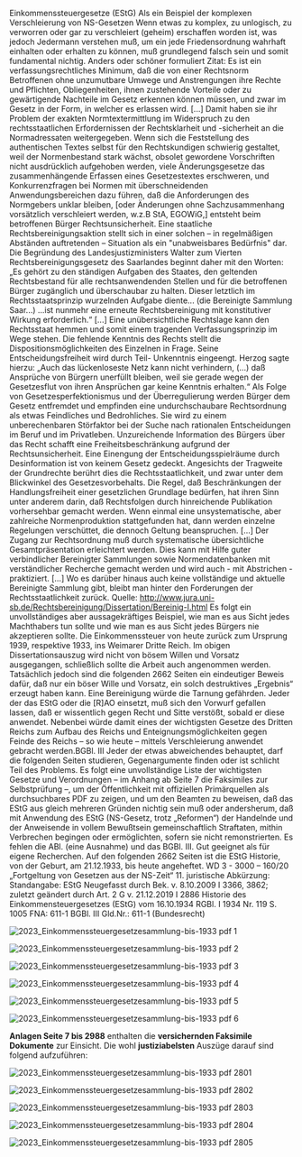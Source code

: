 Einkommenssteuergesetze (EStG)
Als ein Beispiel der komplexen Verschleierung von NS-Gesetzen
Wenn etwas zu komplex, zu unlogisch, zu verworren oder gar zu verschleiert (geheim) erschaffen
worden ist, was jedoch Jedermann verstehen muß, um ein jede Friedensordnung wahrhaft einhalten oder
erhalten zu können, muß grundlegend falsch sein und somit fundamental nichtig.
Anders oder schöner formuliert
Zitat: Es ist ein verfassungsrechtliches Minimum, daß die von einer Rechtsnorm Betroffenen ohne
unzumutbare Umwege und Anstrengungen ihre Rechte und Pflichten, Obliegenheiten, ihnen zustehende
Vorteile oder zu gewärtigende Nachteile im Gesetz erkennen können müssen, und zwar im Gesetz in
der Form, in welcher es erlassen wird. [...] Damit haben sie ihr Problem der exakten
Normtextermittlung im Widerspruch zu den rechtsstaatlichen Erfordernissen der Rechtsklarheit
und -sicherheit an die Normadressaten weitergegeben.
Wenn sich die Feststellung des authentischen Textes selbst für den Rechtskundigen schwierig
gestaltet, weil der Normenbestand stark wächst, obsolet gewordene Vorschriften nicht ausdrücklich
aufgehoben werden, viele Änderungsgesetze das zusammenhängende Erfassen eines Gesetzestextes
erschweren, und Konkurrenzfragen bei Normen mit überschneidenden Anwendungsbereichen dazu
führen, daß die Anforderungen des Normgebers unklar bleiben, [oder Änderungen ohne
Sachzusammenhang vorsätzlich verschleiert werden, w.z.B StA, EGOWiG,] entsteht beim betroffenen
Bürger Rechtsunsicherheit. Eine staatliche Rechtsbereinigungsaktion stellt sich in einer solchen – in
regelmäßigen Abständen auftretenden – Situation als ein "unabweisbares Bedürfnis" dar. Die
Begründung des Landesjustizministers Walter zum Vierten Rechtsbereinigungsgesetz des Saarlandes
beginnt daher mit den Worten: „Es gehört zu den ständigen Aufgaben des Staates, den geltenden
Rechtsbestand für alle rechtsanwendenden Stellen und für die betroffenen Bürger zugänglich und
überschaubar zu halten. Dieser letztlich im Rechtsstaatsprinzip wurzelnden Aufgabe diente... (die
Bereinigte Sammlung Saar...) ...ist nunmehr eine erneute Rechtsbereinigung mit konstitutiver Wirkung
erforderlich.“ [...]
Eine unübersichtliche Rechtslage kann den Rechtsstaat hemmen und somit einem tragenden
Verfassungsprinzip im Wege stehen. Die fehlende Kenntnis des Rechts stellt die
Dispositionsmöglichkeiten des Einzelnen in Frage. Seine Entscheidungsfreiheit wird durch Teil-
Unkenntnis eingeengt. Herzog sagte hierzu: „Auch das lückenloseste Netz kann nicht verhindern, (...)
daß Ansprüche von Bürgern unerfüllt bleiben, weil sie gerade wegen der Gesetzesflut von ihren
Ansprüchen gar keine Kenntnis erhalten.“ Als Folge von Gesetzesperfektionismus und der
Überregulierung werden Bürger dem Gesetz entfremdet und empfinden eine undurchschaubare
Rechtsordnung als etwas Feindliches und Bedrohliches. Sie wird zu einem unberechenbaren
Störfaktor bei der Suche nach rationalen Entscheidungen im Beruf und im Privatleben.
Unzureichende Information des Bürgers über das Recht schafft eine Freiheitsbeschränkung
aufgrund der Rechtsunsicherheit. Eine Einengung der Entscheidungsspielräume durch
Desinformation ist von keinem Gesetz gedeckt. Angesichts der Tragweite der Grundrechte
berührt dies die Rechtsstaatlichkeit, und zwar unter dem Blickwinkel des Gesetzesvorbehalts. Die
Regel, daß Beschränkungen der Handlungsfreiheit einer gesetzlichen Grundlage bedürfen, hat ihren
Sinn unter anderem darin, daß Rechtsfolgen durch hinreichende Publikation vorhersehbar gemacht
werden. Wenn einmal eine unsystematische, aber zahlreiche Normenproduktion stattgefunden hat, dann
werden einzelne Regelungen verschüttet, die dennoch Geltung beanspruchen. [...]
Der Zugang zur Rechtsordnung muß durch systematische übersichtliche Gesamtpräsentation
erleichtert werden. Dies kann mit Hilfe guter verbindlicher Bereinigter Sammlungen sowie Normendatenbanken mit verständlicher Recherche gemacht werden und wird auch - mit Abstrichen -
praktiziert. [...] Wo es darüber hinaus auch keine vollständige und aktuelle Bereinigte Sammlung gibt,
bleibt man hinter den Forderungen der Rechtsstaatlichkeit zurück.
Quelle:
http://www.jura.uni-sb.de/Rechtsbereinigung/Dissertation/Bereinig-I.html
Es folgt ein unvollständiges aber aussagekräftiges Beispiel, wie man es aus Sicht jedes Machthabers tun
sollte und wie man es aus Sicht jedes Bürgers nie akzeptieren sollte. Die Einkommenssteuer von
heute zurück zum Ursprung 1939, respektive 1933, ins Weimarer Dritte Reich. Im obigen
Dissertationsauszug wird nicht von bösem Willen und Vorsatz ausgegangen, schließlich sollte die Arbeit
auch angenommen werden. Tatsächlich jedoch sind die folgenden 2662 Seiten ein eindeutiger Beweis
dafür, daß nur ein böser Wille und Vorsatz, ein solch destruktives „Ergebnis“ erzeugt haben kann. Eine
Bereinigung würde die Tarnung gefährden.
Jeder der das EStG oder die [R]AO einsetzt, muß sich den Vorwurf gefallen lassen, daß er
wissentlich gegen Recht und Sitte verstößt, sobald er diese anwendet. Nebenbei würde damit eines der
wichtigsten Gesetze des Dritten Reichs zum Aufbau des Reichs und Enteignungsmöglichkeiten
gegen Feinde des Reichs – so wie heute – mittels Verschleierung anwendet gebracht werden.BGBl. III
Jeder der etwas abweichendes behauptet, darf die folgenden Seiten studieren, Gegenargumente
finden oder ist schlicht Teil des Problems.
Es folgt eine unvollständige Liste der wichtigsten Gesetze und Verordnungen – im Anhang ab Seite
7 die Faksimiles zur Selbstprüfung –, um der Öffentlichkeit mit offiziellen Primärquellen als
durchsuchbares PDF zu zeigen, und um den Beamten zu beweisen, daß das EStG aus gleich mehreren
Gründen nichtig sein muß oder andersherum, daß mit Anwendung des EStG (NS-Gesetz, trotz
„Reformen“) der Handelnde und der Anweisende in vollem Bewußtsein gemeinschaftlich Straftaten,
mithin Verbrechen begingen oder ermöglichten, sofern sie nicht remonstrierten. Es fehlen die ABl.
(eine Ausnahme) und das BGBl. III. Gut geeignet als für eigene Recherchen. Auf den folgenden 2662
Seiten ist die EStG Historie, von der Geburt, am 21.12.1933, bis heute angeheftet.
WD 3 - 3000 – 160/20 „Fortgeltung von Gesetzen aus der NS-Zeit“
11. juristische Abkürzung:
Standangabe:
EStG
Neugefasst durch Bek. v. 8.10.2009 I 3366, 3862;
zuletzt geändert durch Art. 2 G v. 21.12.2019 I 2886
Historie des Einkommensteuergesetzes
(EStG)
vom 16.10.1934
RGBl. I 1934 Nr. 119 S. 1005
FNA: 611-1
BGBl. III Gld.Nr.: 611-1 (Bundesrecht)

![2023_Einkommenssteuergesetzesammlung-bis-1933 pdf 1](https://github.com/user-attachments/assets/b4c282ab-d9c1-4f92-a060-719527e344a0)

![2023_Einkommenssteuergesetzesammlung-bis-1933 pdf 2](https://github.com/user-attachments/assets/7a824dea-e3ae-4bfa-aa20-59e034e35fbb)

![2023_Einkommenssteuergesetzesammlung-bis-1933 pdf 3](https://github.com/user-attachments/assets/a617fbef-ffc9-4522-bce4-25f3a71dee1c)

![2023_Einkommenssteuergesetzesammlung-bis-1933 pdf 4](https://github.com/user-attachments/assets/ab08dc90-337f-4997-b73c-9f87f4d92c36)

![2023_Einkommenssteuergesetzesammlung-bis-1933 pdf 5](https://github.com/user-attachments/assets/fb6a2981-6df7-4b75-adf4-ec9e188f270e)

![2023_Einkommenssteuergesetzesammlung-bis-1933 pdf 6](https://github.com/user-attachments/assets/0b063bac-3894-4466-a882-a5bcc3d9b9a6)

**Anlagen Seite 7 bis 2988** enthalten die **versichernden Faksimile Dokumente** zur Einsicht. Die wohl **justiziabelsten** Auszüge darauf sind folgend aufzuführen:

![2023_Einkommenssteuergesetzesammlung-bis-1933 pdf 2801](https://github.com/user-attachments/assets/9d9a39ee-b7ce-4853-b664-ae08bb7a717f)

![2023_Einkommenssteuergesetzesammlung-bis-1933 pdf 2802](https://github.com/user-attachments/assets/8ca1eae2-1a8b-4c16-8784-efb0138e8ab2)

![2023_Einkommenssteuergesetzesammlung-bis-1933 pdf 2803](https://github.com/user-attachments/assets/f09433f9-128d-4a80-bca2-dc784a33358a)

![2023_Einkommenssteuergesetzesammlung-bis-1933 pdf 2804](https://github.com/user-attachments/assets/804c4e40-35ec-4920-be8d-5afe827aae94)

![2023_Einkommenssteuergesetzesammlung-bis-1933 pdf 2805](https://github.com/user-attachments/assets/2c7b9590-aa43-4143-9138-1397428d7f44)

